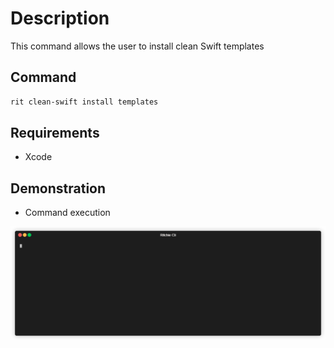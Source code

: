 # Description

This command allows the user to install clean Swift templates

## Command

```bash
rit clean-swift install templates
```

## Requirements

- Xcode


## Demonstration

- Command execution

![gif](https://github.com/ZupIT/ritchie-formulas/raw/master/clean-swift/install/templates/docs/clean-swift-install.gif)